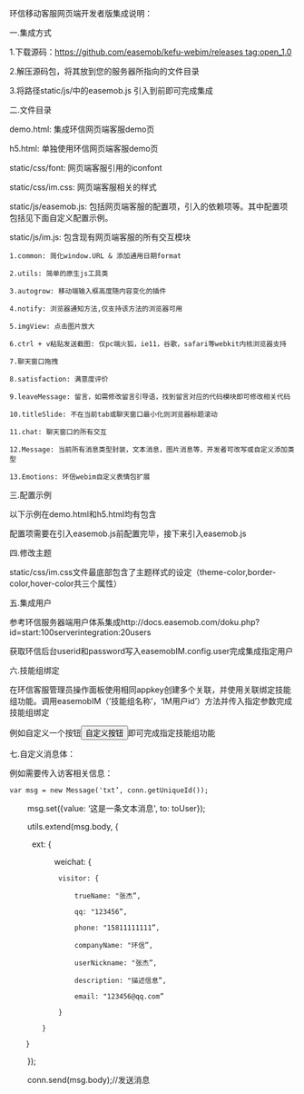 环信移动客服网页端开发者版集成说明：



一.集成方式

1.下载源码：https://github.com/easemob/kefu-webim/releases tag:open_1.0

2.解压源码包，将其放到您的服务器所指向的文件目录

3.将路径static/js/中的easemob.js 引入到</body>前即可完成集成



二.文件目录

demo.html: 集成环信网页端客服demo页

h5.html: 单独使用环信网页端客服demo页

static/css/font: 网页端客服引用的iconfont

static/css/im.css: 网页端客服相关的样式

static/js/easemob.js: 包括网页端客服的配置项，引入的依赖项等。其中配置项包括见下面自定义配置示例。

static/js/im.js: 包含现有网页端客服的所有交互模块

    1.common: 简化window.URL & 添加通用日期format

    2.utils: 简单的原生js工具类

    3.autogrow: 移动端输入框高度随内容变化的插件

    4.notify: 浏览器通知方法,仅支持该方法的浏览器可用

    5.imgView: 点击图片放大

    6.ctrl + v粘贴发送截图: 仅pc端火狐，ie11，谷歌，safari等webkit内核浏览器支持

    7.聊天窗口拖拽

    8.satisfaction: 满意度评价

    9.leaveMessage: 留言，如需修改留言引导语，找到留言对应的代码模块即可修改相关代码

    10.titleSlide: 不在当前tab或聊天窗口最小化则浏览器标题滚动

    11.chat: 聊天窗口的所有交互

    12.Message: 当前所有消息类型封装，文本消息，图片消息等，开发者可改写或自定义添加类型

    13.Emotions: 环信webim自定义表情包扩展




三.配置示例

以下示例在demo.html和h5.html均有包含

<!--CONFIG DEMO-->

<script>

var easemobIM = { config: {} };

////必填////

easemobIM.config.tenantId = '';//企业id

easemobIM.config.to = '';//必填, 指定关联对应的im号

easemobIM.config.appKey = '';//必填, appKey

////非必填////

easemobIM.config.buttonText = '联系客服';//设置小按钮的文案

easemobIM.config.hide = false;//是否隐藏小的悬浮按钮

easemobIM.config.mobile = /mobile/i.test(navigator.userAgent);//是否做移动端适配

easemobIM.config.dragEnable = true;//是否允许拖拽

easemobIM.config.dialogWidth = '400px';//聊天窗口宽度,建议宽度不小于400px

easemobIM.config.dialogHeight = '500px';//聊天窗口高度,建议宽度不小于500px

easemobIM.config.defaultAvatar = 'static/img/avatar.png';//默认头像

easemobIM.config.minimum = true;//是否允许窗口最小化，如不允许则默认展开

easemobIM.config.visitorSatisfactionEvaluate = false;//是否允许访客主动发起满意度评价

easemobIM.config.soundReminder = true;//是否启用声音提醒

easemobIM.config.fixedButtonPosition = {x: '10px', y: '10px'};//悬浮初始位置，坐标以视口右边距和下边距为基准

easemobIM.config.dialogPosition = {x: '10px', y: '10px'};//窗口初始位置，坐标以视口右边距和下边距为基准

easemobIM.config.titleSlide = true;//是否允许收到消息的时候网页title滚动

easemobIM.config.error = function ( error ) { alert(error); };//错误回调

easemobIM.config.onReceive = function ( from, to, message ) { /*console.log('收到一条消息', arguments);*/ };//收消息回调

easemobIM.config.authMode = 'token' || 'password';//验证方式

easemobIM.config.user = {

    //可集成自己的用户，如不集成，则使用当前的appkey创建随机访客

    name: '',//集成时必填

    password: '',//authMode设置为password时必填,与token二选一

    token: ''//authMode设置为token时必填,与password二选一

};

</script>

配置项需要在引入easemob.js前配置完毕，接下来引入easemob.js

<script src='static/js/easemob.js'></script>




四.修改主题

static/css/im.css文件最底部包含了主题样式的设定（theme-color,border-color,hover-color共三个属性）



五.集成用户

参考环信服务器端用户体系集成http://docs.easemob.com/doku.php?id=start:100serverintegration:20users

获取环信后台userid和password写入easemobIM.config.user完成集成指定用户




六.技能组绑定

在环信客服管理员操作面板使用相同appkey创建多个关联，并使用关联绑定技能组功能。调用easemobIM（’技能组名称’，‘IM用户id’）方法并传入指定参数完成技能组绑定

例如自定义一个按钮<button onclick='easemobIM（’技能组名称’，‘IM用户id’）'>自定义按钮</button>即可完成指定技能组功能




七.自定义消息体：

例如需要传入访客相关信息：

    var msg = new Message('txt’, conn.getUniqueId());

        msg.set({value: ‘这是一条文本消息', to: toUser});

            utils.extend(msg.body, {

            ext: {

                    weichat: {

                visitor: {

                    trueName: "张杰”,

                    qq: "123456”,

                    phone: "15811111111”,

                    companyName: "环信”,

                    userNickname: "张杰”,

                    description: "描述信息”,

                    email: "123456@qq.com”

                }

            }

        }

        });

        conn.send(msg.body);//发送消息

